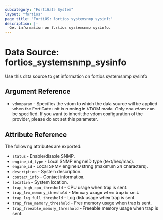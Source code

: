 ```yaml
---
subcategory: "FortiGate System"
layout: "fortios"
page_title: "FortiOS: fortios_systemsnmp_sysinfo"
description: |-
  Get information on fortios systemsnmp sysinfo.
---
```


# Data Source: fortios_systemsnmp_sysinfo
Use this data source to get information on fortios systemsnmp sysinfo

## Argument Reference


* `vdomparam` - Specifies the vdom to which the data source will be applied when the FortiGate unit is running in VDOM mode. Only one vdom can be specified. If you want to inherit the vdom configuration of the provider, please do not set this parameter.


## Attribute Reference

The following attributes are exported:

* `status` - Enable/disable SNMP.
* `engine_id_type` - Local SNMP engineID type (text/hex/mac).
* `engine_id` - Local SNMP engineID string (maximum 24 characters).
* `description` - System description.
* `contact_info` - Contact information.
* `location` - System location.
* `trap_high_cpu_threshold` - CPU usage when trap is sent.
* `trap_low_memory_threshold` - Memory usage when trap is sent.
* `trap_log_full_threshold` - Log disk usage when trap is sent.
* `trap_free_memory_threshold` - Free memory usage when trap is sent.
* `trap_freeable_memory_threshold` - Freeable memory usage when trap is sent.

